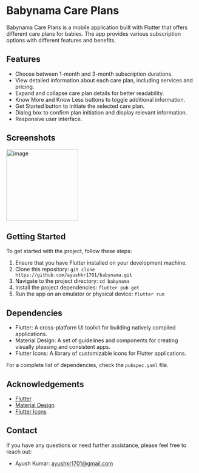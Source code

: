 # Babynama Care Plans

Babynama Care Plans is a mobile application built with Flutter that offers different care plans for babies. The app provides various subscription options with different features and benefits.

## Features

- Choose between 1-month and 3-month subscription durations.
- View detailed information about each care plan, including services and pricing.
- Expand and collapse care plan details for better readability.
- Know More and Know Less buttons to toggle additional information.
- Get Started button to initiate the selected care plan.
- Dialog box to confirm plan initiation and display relevant information.
- Responsive user interface.

## Screenshots

<img width="189" alt="image" src="https://github.com/ayushkr1701/babynama/assets/102332663/bea55482-cda6-4dec-8e5b-49a2597a626a">


## Getting Started

To get started with the project, follow these steps:

1. Ensure that you have Flutter installed on your development machine.
2. Clone this repository: `git clone https://github.com/ayushkr1701/babynama.git`
3. Navigate to the project directory: `cd babynama`
4. Install the project dependencies: `flutter pub get`
5. Run the app on an emulator or physical device: `flutter run`

## Dependencies

- Flutter: A cross-platform UI toolkit for building natively compiled applications.
- Material Design: A set of guidelines and components for creating visually pleasing and consistent apps.
- Flutter Icons: A library of customizable icons for Flutter applications.

For a complete list of dependencies, check the `pubspec.yaml` file.

## Acknowledgements

- [Flutter](https://flutter.dev/)
- [Material Design](https://material.io/)
- [Flutter Icons](https://pub.dev/packages/flutter_icons)

## Contact

If you have any questions or need further assistance, please feel free to reach out:

- Ayush Kumar: [ayushkr1701@gmail.com](mailto:ayushkr1701@gmail.com)
